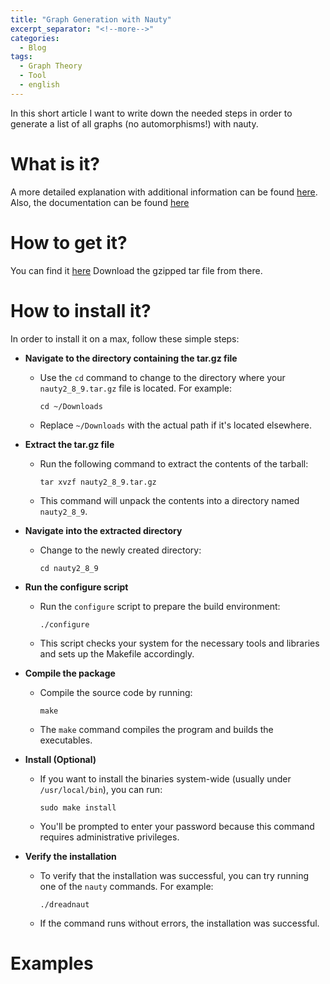 ```yaml
---
title: "Graph Generation with Nauty"
excerpt_separator: "<!--more-->"
categories:
  - Blog
tags:
  - Graph Theory
  - Tool
  - english
---
```


In this short article I want to write down the needed steps in order to generate a list of all graphs (no automorphisms!) with nauty.
<!--more-->

# What is it?

A more detailed explanation with additional information can be found [here](https://pallini.di.uniroma1.it/). Also, the documentation can be found [here](https://pallini.di.uniroma1.it/Guide.html)

# How to get it?
You can find it [here](https://pallini.di.uniroma1.it/nauty2_8_9.tar.gz) Download the gzipped tar file from there.

# How to install it?
In order to install it on a max, follow these simple steps:

- **Navigate to the directory containing the tar.gz file**
   - Use the `cd` command to change to the directory where your `nauty2_8_9.tar.gz` file is located. For example:
     ```
     cd ~/Downloads
     ```
   - Replace `~/Downloads` with the actual path if it's located elsewhere.

- **Extract the tar.gz file**
   - Run the following command to extract the contents of the tarball:
     ```
     tar xvzf nauty2_8_9.tar.gz
     ```
   - This command will unpack the contents into a directory named `nauty2_8_9`.

- **Navigate into the extracted directory**
   - Change to the newly created directory:
     ```
     cd nauty2_8_9
     ```

- **Run the configure script**
   - Run the `configure` script to prepare the build environment:
     ```
     ./configure
     ```
   - This script checks your system for the necessary tools and libraries and sets up the Makefile accordingly.

- **Compile the package**
   - Compile the source code by running:
     ```
     make
     ```
   - The `make` command compiles the program and builds the executables.

- **Install (Optional)**
   - If you want to install the binaries system-wide (usually under `/usr/local/bin`), you can run:
     ```
     sudo make install
     ```
   - You'll be prompted to enter your password because this command requires administrative privileges.

- **Verify the installation**
   - To verify that the installation was successful, you can try running one of the `nauty` commands. For example:
     ```
     ./dreadnaut
     ```
   - If the command runs without errors, the installation was successful.

# Examples
